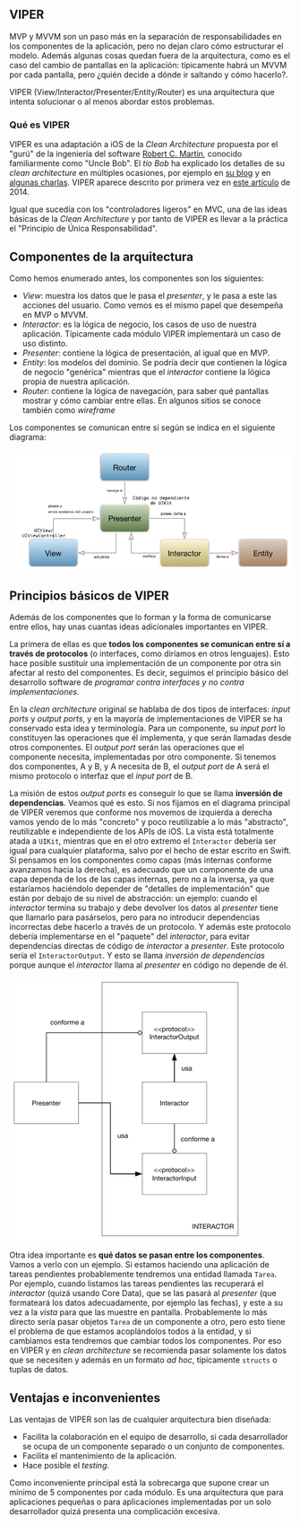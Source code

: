 ## VIPER

MVP y MVVM son un paso más en la separación de responsabilidades en los componentes de la aplicación, pero no dejan claro cómo estructurar el modelo. Además algunas cosas quedan fuera de la arquitectura, como es el caso del cambio de pantallas en la aplicación: típicamente habrá un MVVM por cada pantalla, pero ¿quién decide a dónde ir saltando y cómo hacerlo?.

VIPER (View/Interactor/Presenter/Entity/Router) es una arquitectura que intenta solucionar o al menos abordar estos problemas.

### Qué es VIPER

VIPER es una adaptación a iOS de la *Clean Architecture* propuesta por el "gurú" de la ingeniería del software [Robert C. Martin](http://blog.cleancoder.com/), conocido familiarmente como "Uncle Bob". El *tío Bob* ha explicado los detalles de su *clean architecture* en múltiples ocasiones, por ejemplo en [su blog](https://8thlight.com/blog/uncle-bob/2012/08/13/the-clean-architecture.html) y en [algunas charlas](https://www.youtube.com/watch?v=Nsjsiz2A9mg). VIPER aparece descrito por primera vez en [este artículo](https://www.objc.io/issues/13-architecture/viper/) de 2014.

Igual que sucedía con los "controladores ligeros" en MVC, una de las ideas básicas de la *Clean Architecture* y por tanto de VIPER es llevar a la práctica el "Principio de Única Responsabilidad".

## Componentes de la arquitectura

Como hemos enumerado antes, los componentes son los siguientes:

- *View*: muestra los datos que le pasa el *presenter*, y le pasa a este las acciones del usuario. Como vemos es el mismo papel que desempeña en MVP o MVVM.
- *Interactor*: es la lógica de negocio, los casos de uso de nuestra aplicación. Típicamente cada módulo VIPER implementará un caso de uso distinto.
- *Presenter*: contiene la lógica de presentación, al igual que en MVP.
- *Entity*: los modelos del dominio. Se podría decir que contienen la lógica de negocio "genérica" mientras que el *interactor* contiene la lógica propia de nuestra aplicación.
-  *Router*: contiene la lógica de navegación, para saber qué pantallas mostrar y cómo cambiar entre ellas. En algunos sitios se conoce también como *wireframe*

Los componentes se comunican entre sí según se indica en el siguiente diagrama:

![](img/viper.png)

## Principios básicos de VIPER

Además de los componentes que lo forman y la forma de comunicarse entre ellos, hay unas cuantas ideas adicionales importantes en VIPER.

La primera de ellas es que **todos los componentes se comunican entre sí a través de protocolos** (o interfaces, como diríamos en otros lenguajes). Esto hace posible sustituir una implementación de un componente por otra sin afectar al resto del componentes. Es decir, seguimos el principio básico del desarrollo software de *programar contra interfaces y no contra implementaciones*.

En la *clean architecture* original se hablaba de dos tipos de interfaces: *input ports* y *output ports*, y en la mayoría de implementaciones de VIPER se ha conservado esta idea y terminología. Para un componente, su *input port* lo constituyen las operaciones que él implementa, y que serán llamadas desde otros componentes. El *output port* serán las operaciones que el componente necesita, implementadas por otro componente. Si tenemos dos componentes, A y B, y A necesita de B, el *output port* de A será el mismo protocolo o interfaz que el *input port* de B. 

La misión de estos *output ports* es conseguir lo que se llama **inversión de dependencias**. Veamos qué es esto. Si nos fijamos en el diagrama principal de VIPER veremos que conforme nos movemos de izquierda a derecha vamos yendo de lo más "concreto" y poco reutilizable a lo más "abstracto", reutilizable e independiente de los APIs de iOS. La vista está totalmente atada a `UIKit`, mientras que en el otro extremo el `Interactor` debería ser igual para cualquier plataforma, salvo por el hecho de estar escrito en Swift. Si pensamos en los componentes como capas (más internas conforme avanzamos hacia la derecha),  es adecuado que un componente de una capa dependa de los de las capas internas, pero no a la inversa, ya que estaríamos haciéndolo depender de "detalles de implementación" que están por debajo de su nivel de abstracción: un ejemplo: cuando el *interactor* termina su trabajo y debe devolver los datos al *presenter* tiene que llamarlo para pasárselos, pero para no introducir dependencias incorrectas debe hacerlo a través de un protocolo. Y además este protocolo debería implementarse en el "paquete" del *interactor*, para evitar dependencias directas de código de *interactor* a *presenter*. Este protocolo sería el `InteractorOutput`. Y esto se llama *inversión de dependencias* porque aunque el *interactor* llama al *presenter* en código no depende de él.

![](img/dependency_inversion.png)

Otra idea importante es **qué datos se pasan entre los componentes**. Vamos a verlo con un ejemplo. Si estamos haciendo una aplicación de tareas pendientes probablemente tendremos una entidad llamada `Tarea`. Por ejemplo, cuando listamos las tareas pendientes las recuperará el *interactor* (quizá usando Core Data), que se las pasará al *presenter* (que formateará los datos adecuadamente, por ejemplo las fechas), y este a su vez a la *vista* para que las muestre en pantalla. Probablemente lo más directo sería pasar objetos `Tarea` de un componente a otro, pero esto tiene el problema de que estamos acoplándolos todos a la entidad, y si cambiamos esta tendremos que cambiar todos los componentes. Por eso en VIPER y en *clean architecture* se recomienda pasar solamente los datos que se necesiten y además en un formato *ad hoc*, típicamente `structs` o tuplas de datos. 

## Ventajas e inconvenientes

Las ventajas de VIPER son las de cualquier arquitectura bien diseñada:

- Facilita la colaboración en el equipo de desarrollo, si cada desarrollador se ocupa de un componente separado o un conjunto de componentes.
- Facilita el mantenimiento de la aplicación.
- Hace posible el *testing*.

Como inconveniente principal está la sobrecarga que supone crear un mínimo de 5 componentes por cada módulo. Es una arquitectura que para aplicaciones pequeñas o para aplicaciones implementadas por un solo desarrollador quizá presenta una complicación excesiva.

